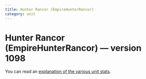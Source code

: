 ```yaml
---
title: Hunter Rancor (EmpireHunterRancor)
category: unit
---
```


# Hunter Rancor (EmpireHunterRancor) — version 1098

You can read an [explanation  of the various unit stats](unitexplained.md).

